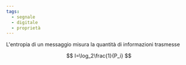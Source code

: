 ```yaml
---
tags:
  - segnale
  - digitale
  - proprietà
---
```

L'entropia di un messaggio misura la quantità di informazioni trasmesse

$$
I=\log_2\frac{1}{P_i}
$$